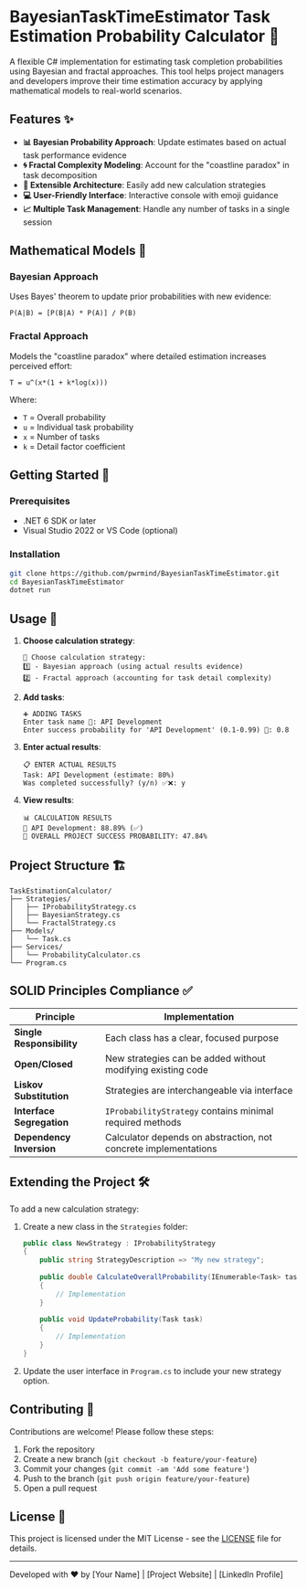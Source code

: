# BayesianTaskTimeEstimator Task Estimation Probability Calculator 🧮

A flexible C# implementation for estimating task completion probabilities using Bayesian and fractal approaches. This tool helps project managers and developers improve their time estimation accuracy by applying mathematical models to real-world scenarios.

## Features ✨

- **📊 Bayesian Probability Approach**: Update estimates based on actual task performance evidence
- **🌀 Fractal Complexity Modeling**: Account for the "coastline paradox" in task decomposition
- **🔧 Extensible Architecture**: Easily add new calculation strategies
- **💻 User-Friendly Interface**: Interactive console with emoji guidance
- **📈 Multiple Task Management**: Handle any number of tasks in a single session

## Mathematical Models 🧠

### Bayesian Approach
Uses Bayes' theorem to update prior probabilities with new evidence:
```
P(A|B) = [P(B|A) * P(A)] / P(B)
```

### Fractal Approach
Models the "coastline paradox" where detailed estimation increases perceived effort:
```
T = u^(x*(1 + k*log(x)))
```
Where:
- `T` = Overall probability
- `u` = Individual task probability
- `x` = Number of tasks
- `k` = Detail factor coefficient

## Getting Started 🚀

### Prerequisites
- .NET 6 SDK or later
- Visual Studio 2022 or VS Code (optional)

### Installation
```bash
git clone https://github.com/pwrmind/BayesianTaskTimeEstimator.git
cd BayesianTaskTimeEstimator
dotnet run
```

## Usage 📝

1. **Choose calculation strategy**:
   ```
   🔧 Choose calculation strategy:
   1️⃣ - Bayesian approach (using actual results evidence)
   2️⃣ - Fractal approach (accounting for task detail complexity)
   ```

2. **Add tasks**:
   ```
   ➕ ADDING TASKS
   Enter task name 📝: API Development
   Enter success probability for 'API Development' (0.1-0.99) 🔮: 0.8
   ```

3. **Enter actual results**:
   ```
   📋 ENTER ACTUAL RESULTS
   Task: API Development (estimate: 80%)
   Was completed successfully? (y/n) ✅❌: y
   ```

4. **View results**:
   ```
   📊 CALCULATION RESULTS
   🔹 API Development: 88.89% (✅)
   🌟 OVERALL PROJECT SUCCESS PROBABILITY: 47.84%
   ```

## Project Structure 🏗️

```
TaskEstimationCalculator/
├── Strategies/
│   ├── IProbabilityStrategy.cs
│   ├── BayesianStrategy.cs
│   └── FractalStrategy.cs
├── Models/
│   └── Task.cs
├── Services/
│   └── ProbabilityCalculator.cs
└── Program.cs
```

## SOLID Principles Compliance ✅

| Principle | Implementation |
|-----------|----------------|
| **Single Responsibility** | Each class has a clear, focused purpose |
| **Open/Closed** | New strategies can be added without modifying existing code |
| **Liskov Substitution** | Strategies are interchangeable via interface |
| **Interface Segregation** | `IProbabilityStrategy` contains minimal required methods |
| **Dependency Inversion** | Calculator depends on abstraction, not concrete implementations |

## Extending the Project 🛠️

To add a new calculation strategy:

1. Create a new class in the `Strategies` folder:
   ```csharp
   public class NewStrategy : IProbabilityStrategy
   {
       public string StrategyDescription => "My new strategy";
       
       public double CalculateOverallProbability(IEnumerable<Task> tasks)
       {
           // Implementation
       }
       
       public void UpdateProbability(Task task)
       {
           // Implementation
       }
   }
   ```

2. Update the user interface in `Program.cs` to include your new strategy option.

## Contributing 🤝

Contributions are welcome! Please follow these steps:
1. Fork the repository
2. Create a new branch (`git checkout -b feature/your-feature`)
3. Commit your changes (`git commit -am 'Add some feature'`)
4. Push to the branch (`git push origin feature/your-feature`)
5. Open a pull request

## License 📄

This project is licensed under the MIT License - see the [LICENSE](LICENSE) file for details.

---
Developed with ❤️ by [Your Name] | [Project Website] | [LinkedIn Profile]